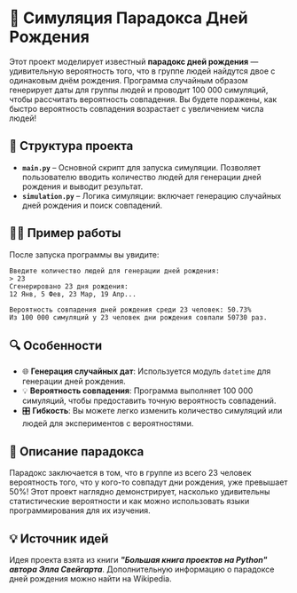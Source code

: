   # 🎉 Симуляция Парадокса Дней Рождения

Этот проект моделирует известный **парадокс дней рождения** — удивительную вероятность того, что в группе людей найдутся двое с одинаковым днём рождения. Программа случайным образом генерирует даты для группы людей и проводит 100 000 симуляций, чтобы рассчитать вероятность совпадения. Вы будете поражены, как быстро вероятность совпадения возрастает с увеличением числа людей!

## 📁 Структура проекта

- **`main.py`** – Основной скрипт для запуска симуляции. Позволяет пользователю вводить количество людей для генерации дней рождения и выводит результат.
- **`simulation.py`** – Логика симуляции: включает генерацию случайных дней рождения и поиск совпадений.

## 🧑‍💻 Пример работы

После запуска программы вы увидите:

```
Введите количество людей для генерации дней рождения:
> 23
Сгенерировано 23 дня рождения:
12 Янв, 5 Фев, 23 Мар, 19 Апр...

Вероятность совпадения дней рождения среди 23 человек: 50.73%
Из 100 000 симуляций у 23 человек дни рождения совпали 50730 раз.
```

## 🔍 Особенности

- 🌐 **Генерация случайных дат**: Используется модуль `datetime` для генерации дней рождения.
- 💡 **Вероятность совпадения**: Программа выполняет 100 000 симуляций, чтобы предоставить точную вероятность совпадений.
- 🎛️ **Гибкость**: Вы можете легко изменить количество симуляций или людей для экспериментов с вероятностями.

## 📖 Описание парадокса

Парадокс заключается в том, что в группе из всего 23 человек вероятность того, что у кого-то совпадут дни рождения, уже превышает 50%! Этот проект наглядно демонстрирует, насколько удивительны статистические вероятности и как можно использовать языки программирования для их изучения.

## 💡 Источник идей

Идея проекта взята из книги ***"Большая книга проектов на Python" автора Элла Свейгарта***. Дополнительную информацию о парадоксе дней рождения можно найти на Wikipedia.
